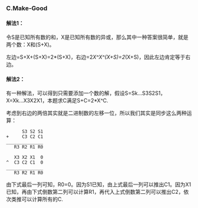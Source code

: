 ### C.Make-Good

#### 解法1：
令S是已知所有数的和，X是已知所有数的异或，那么其中一种答案很简单，就是两个数：X和(S+X)。

左边=S+X+(S+X)=2*(S+X)，右边=2*X^X^(X+S)=2*(X+S)，因此左边肯定等于右边。

#### 解法2：
有一种解法，可以得到只需要添加一个数的解，假设S=Sk...S3S2S1，X=Xk...X3X2X1，本题求C满足S+C=2*X^C.

考虑到右边的两倍其实就是二进制数的左移一位，所以我们其实是同步这么两种运算：
```
      S3 S2 S1
+     C3 C2 C1
______________
   R3 R2 R1 R0

   X3 X2 X1  0
^  C3 C2 C1  0
______________
   R3 R2 R1 R0
```
由下式最后一列可知，R0=0。因为S1已知，由上式最后一列可以推出C1。因为X1已知，再由下式倒数第二列可以计算R1，再代入上式倒数第二列可以推出C2，依次类推可以计算所有的C.
